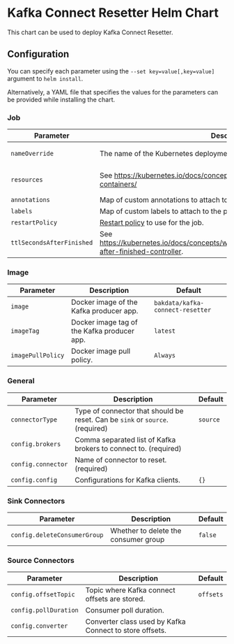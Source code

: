 # Kafka Connect Resetter Helm Chart

This chart can be used to deploy Kafka Connect Resetter.

## Configuration

You can specify each parameter using the `--set key=value[,key=value]` argument to `helm install`.

Alternatively, a YAML file that specifies the values for the parameters can be provided while installing the chart.

### Job

| Parameter                 | Description                                                                                                            | Default                                    |
|---------------------------|------------------------------------------------------------------------------------------------------------------------|--------------------------------------------|
| `nameOverride`            | The name of the Kubernetes deployment.                                                                                 | `bakdata/kafka-connect-resetter`           |
| `resources`               | See https://kubernetes.io/docs/concepts/configuration/manage-resources-containers/                                     | see [values.yaml](values.yaml) for details |
| `annotations`             | Map of custom annotations to attach to the pod spec.                                                                   | `{}`                                       |
| `labels`                  | Map of custom labels to attach to the pod spec.                                                                        | `{}`                                       |
| `restartPolicy`           | [Restart policy](https://kubernetes.io/docs/concepts/workloads/pods/pod-lifecycle/#restart-policy) to use for the job. | `OnFailure`                                |
| `ttlSecondsAfterFinished` | See https://kubernetes.io/docs/concepts/workloads/controllers/ttlafterfinished/#ttl-after-finished-controller.         |                                            |

### Image

| Parameter         | Description                                 | Default                          |
|-------------------|---------------------------------------------|----------------------------------|
| `image`           | Docker image of the Kafka producer app.     | `bakdata/kafka-connect-resetter` |
| `imageTag`        | Docker image tag of the Kafka producer app. | `latest`                         |
| `imagePullPolicy` | Docker image pull policy.                   | `Always`                         |

### General

| Parameter          | Description                                                                   | Default  |
|--------------------|-------------------------------------------------------------------------------|----------|
| `connectorType`    | Type of connector that should be reset. Can be `sink` or `source`. (required) | `source` |
| `config.brokers`   | Comma separated list of Kafka brokers to connect to. (required)               |          |
| `config.connector` | Name of connector to reset. (required)                                        |          |
| `config.config`    | Configurations for Kafka clients.                                             | `{}`     |

### Sink Connectors

| Parameter                    | Description                          | Default |
|------------------------------|--------------------------------------|---------|
| `config.deleteConsumerGroup` | Whether to delete the consumer group | `false` |

### Source Connectors

| Parameter             | Description                                             | Default   |
|-----------------------|---------------------------------------------------------|-----------|
| `config.offsetTopic`  | Topic where Kafka connect offsets are stored.           | `offsets` |
| `config.pollDuration` | Consumer poll duration.                                 |           |
| `config.converter`    | Converter class used by Kafka Connect to store offsets. |           |
